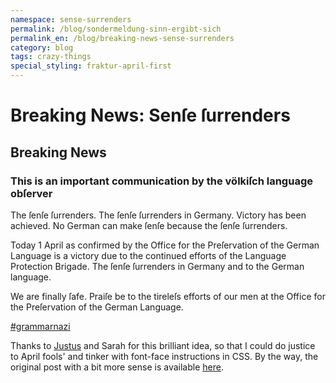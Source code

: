 ```yaml
---
namespace: sense-surrenders
permalink: /blog/sondermeldung-sinn-ergibt-sich
permalink_en: /blog/breaking-news-sense-surrenders
category: blog
tags: crazy-things
special_styling: fraktur-april-first
---
```


# Breaking News: Senſe ſurrenders

## Breaking News

### This is an important communication by the völkiſch language obſerver

The ſenſe ſurrenders.
The ſenſe ſurrenders in Germany.
Victory has been achieved.
No German can make ſenſe because the ſenſe ſurrenders.

Today 1 April as confirmed by the Office for the Preſervation of the German Language is a victory due to the continued efforts of the Language Protection Brigade.
The ſenſe ſurrenders in Germany and to the German language.

We are finally ſafe.
Praiſe be to the tireleſs efforts of our men at the Office for the Preſervation of the German Language.

[#grammarnazi][grammarnazi]

Thanks to [Justus][justus] and Sarah for this brilliant idea, so that I could do justice to April fools' and tinker with font-face instructions in CSS.
By the way, the original post with a bit more sense is available [here][blog-sense].

[grammarnazi]: https://twitter.com/hashtag/grammarnazi
[justus]: https://justus.science/
[blog-sense]: /en/blog/article-does-not-make-sense
